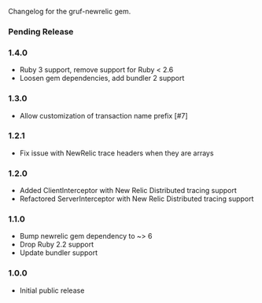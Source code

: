 Changelog for the gruf-newrelic gem.

### Pending Release

### 1.4.0

- Ruby 3 support, remove support for Ruby < 2.6
- Loosen gem dependencies, add bundler 2 support

### 1.3.0

- Allow customization of transaction name prefix [#7]

### 1.2.1

- Fix issue with NewRelic trace headers when they are arrays 

### 1.2.0

- Added ClientInterceptor with New Relic Distributed tracing support
- Refactored ServerInterceptor with New Relic Distributed tracing support

### 1.1.0

- Bump newrelic gem dependency to ~> 6
- Drop Ruby 2.2 support
- Update bundler support

### 1.0.0

- Initial public release
